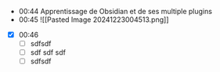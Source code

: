 
- 00:44 Apprentissage de Obsidian et de ses multiple plugins 
- 00:45 ![[Pasted Image 20241223004513.png]] 
- [x] 00:46 
	- [ ] sdfsdf
	- [ ] sdf sdf sdf
	- [ ] sdfsdf